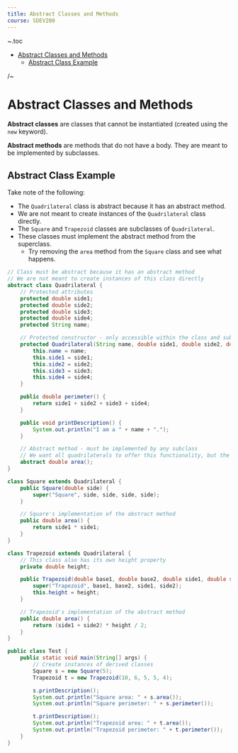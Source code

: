 ```yaml
---
title: Abstract Classes and Methods
course: SDEV200
---
```


~.toc

- [Abstract Classes and Methods](#abstract-classes-and-methods)
  - [Abstract Class Example](#abstract-class-example)

/~

# Abstract Classes and Methods

**Abstract classes** are classes that cannot be instantiated (created using the `new` keyword).

**Abstract methods** are methods that do not have a body. They are meant to be implemented by subclasses.

## Abstract Class Example

Take note of the following:

- The `Quadrilateral` class is abstract because it has an abstract method.
- We are not meant to create instances of the `Quadrilateral` class directly.
- The `Square` and `Trapezoid` classes are subclasses of `Quadrilateral`.
- These classes must implement the abstract method from the superclass.
  - Try removing the `area` method from the `Square` class and see what happens.

```java
// Class must be abstract because it has an abstract method
// We are not meant to create instances of this class directly
abstract class Quadrilateral {
    // Protected attributes
    protected double side1;
    protected double side2;
    protected double side3;
    protected double side4;
    protected String name;

    // Protected constructor - only accessible within the class and subclasses
    protected Quadrilateral(String name, double side1, double side2, double side3, double side4) {
        this.name = name;
        this.side1 = side1;
        this.side2 = side2;
        this.side3 = side3;
        this.side4 = side4;
    }

    public double perimeter() {
        return side1 + side2 + side3 + side4;
    }

    public void printDescription() {
        System.out.println("I am a " + name + ".");
    }

    // Abstract method - must be implemented by any subclass
    // We want all quadrilaterals to offer this functionality, but the formula is different for each type
    abstract double area();
}

class Square extends Quadrilateral {
    public Square(double side) {
        super("Square", side, side, side, side);
    }

    // Square's implementation of the abstract method
    public double area() {
        return side1 * side1;
    }
}

class Trapezoid extends Quadrilateral {
    // This class also has its own height property
    private double height;

    public Trapezoid(double base1, double base2, double side1, double side2, double height) {
        super("Trapezoid", base1, base2, side1, side2);
        this.height = height;
    }

    // Trapezoid's implementation of the abstract method
    public double area() {
        return (side1 + side2) * height / 2;
    }
}

public class Test {
    public static void main(String[] args) {
        // Create instances of derived classes
        Square s = new Square(5);
        Trapezoid t = new Trapezoid(10, 6, 5, 5, 4);

        s.printDescription();
        System.out.println("Square area: " + s.area());
        System.out.println("Square perimeter: " + s.perimeter());

        t.printDescription();
        System.out.println("Trapezoid area: " + t.area());
        System.out.println("Trapezoid perimeter: " + t.perimeter());
    }
}
```
